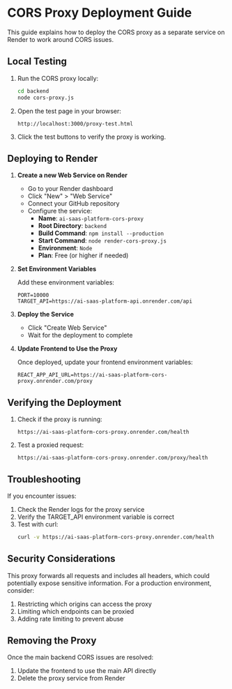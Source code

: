 # CORS Proxy Deployment Guide

This guide explains how to deploy the CORS proxy as a separate service on Render to work around CORS issues.

## Local Testing

1. Run the CORS proxy locally:
   ```bash
   cd backend
   node cors-proxy.js
   ```

2. Open the test page in your browser:
   ```
   http://localhost:3000/proxy-test.html
   ```

3. Click the test buttons to verify the proxy is working.

## Deploying to Render

1. **Create a new Web Service on Render**

   - Go to your Render dashboard
   - Click "New" > "Web Service"
   - Connect your GitHub repository
   - Configure the service:
     - **Name**: `ai-saas-platform-cors-proxy`
     - **Root Directory**: `backend`
     - **Build Command**: `npm install --production`
     - **Start Command**: `node render-cors-proxy.js`
     - **Environment**: `Node`
     - **Plan**: Free (or higher if needed)

2. **Set Environment Variables**

   Add these environment variables:
   ```
   PORT=10000
   TARGET_API=https://ai-saas-platform-api.onrender.com/api
   ```

3. **Deploy the Service**

   - Click "Create Web Service"
   - Wait for the deployment to complete

4. **Update Frontend to Use the Proxy**

   Once deployed, update your frontend environment variables:
   ```
   REACT_APP_API_URL=https://ai-saas-platform-cors-proxy.onrender.com/proxy
   ```

## Verifying the Deployment

1. Check if the proxy is running:
   ```
   https://ai-saas-platform-cors-proxy.onrender.com/health
   ```

2. Test a proxied request:
   ```
   https://ai-saas-platform-cors-proxy.onrender.com/proxy/health
   ```

## Troubleshooting

If you encounter issues:

1. Check the Render logs for the proxy service
2. Verify the TARGET_API environment variable is correct
3. Test with curl:
   ```bash
   curl -v https://ai-saas-platform-cors-proxy.onrender.com/health
   ```

## Security Considerations

This proxy forwards all requests and includes all headers, which could potentially expose sensitive information. For a production environment, consider:

1. Restricting which origins can access the proxy
2. Limiting which endpoints can be proxied
3. Adding rate limiting to prevent abuse

## Removing the Proxy

Once the main backend CORS issues are resolved:

1. Update the frontend to use the main API directly
2. Delete the proxy service from Render

